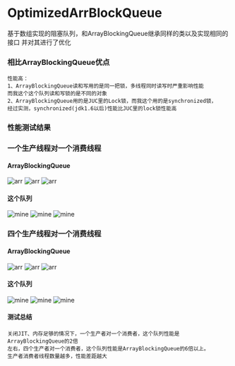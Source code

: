 # OptimizedArrBlockQueue
 基于数组实现的阻塞队列，和ArrayBlockingQueue继承同样的类以及实现相同的接口
 并对其进行了优化
 
### 相比ArrayBlockingQueue优点
    性能高：
    1、ArrayBlockingQueue读和写用的是同一把锁，多线程同时读写时严重影响性能
    而我这个这个队列读和写锁的是不同的对象
    2、ArrayBlockingQueue用的是JUC里的Lock锁，而我这个用的是synchronized锁，
    经过实测，synchronized(jdk1.6以后)性能比JUC里的lock锁性能高
### 性能测试结果
    
### 一个生产线程对一个消费线程
#### ArrayBlockingQueue
![arr](https://github.com/65487123/zp-concurrent-lib/raw/master/picture/arro.png)
![arr](https://github.com/65487123/zp-concurrent-lib/raw/master/picture/arro1.png)
![arr](https://github.com/65487123/zp-concurrent-lib/raw/master/picture/arro2.png)
#### 这个队列
![mine](https://github.com/65487123/zp-concurrent-lib/raw/master/picture/oao.png)
![mine](https://github.com/65487123/zp-concurrent-lib/raw/master/picture/oao1.png)
![mine](https://github.com/65487123/zp-concurrent-lib/raw/master/picture/oao2.png)
### 四个生产线程对一个消费线程
#### ArrayBlockingQueue
![arr](https://github.com/65487123/zp-concurrent-lib/raw/master/picture/arr.png)
![arr](https://github.com/65487123/zp-concurrent-lib/raw/master/picture/arr1.png)
![arr](https://github.com/65487123/zp-concurrent-lib/raw/master/picture/arr2.png)
#### 这个队列
![mine](https://github.com/65487123/zp-concurrent-lib/raw/master/picture/oa.png)
![mine](https://github.com/65487123/zp-concurrent-lib/raw/master/picture/oa1.png)
![mine](https://github.com/65487123/zp-concurrent-lib/raw/master/picture/oa2.png)
#### 测试总结
    关闭JIT、内存足够的情况下，一个生产者对一个消费者，这个队列性能是ArrayBlockingQueue的2倍
    左右，四个生产者对一个消费者，这个队列性能是ArrayBlockingQueue的6倍以上。
    生产者消费者线程数量越多，性能差距越大
   
